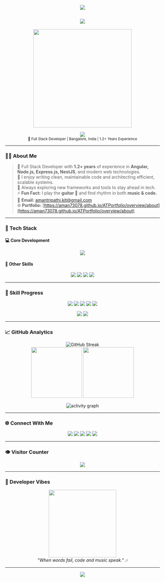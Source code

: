 <!-- ⚡ GitHub Profile README for @aman73078 -->
<!-- Designed with ❤️ + ⚙️ by ChatGPT -->

<!-- Header Banner -->
<p align="center">
  <img src="https://capsule-render.vercel.app/api?type=waving&color=gradient&text=Aman%20Tripathi&height=180&fontAlignY=35&fontColor=ffffff&desc=Full%20Stack%20Developer%20from%20India&descAlignY=58&descAlign=50" />
</p>

<h2 align="center">
  <img src="https://readme-typing-svg.herokuapp.com?font=Poppins&weight=600&size=28&duration=4000&pause=1000&color=00C2CB&center=true&vCenter=true&width=750&lines=Hey%2C+I'm+Aman+Tripathi!;Full+Stack+Developer+with+1.2%2B+Years+Experience;Building+Scalable+Web+Apps+with+Angular+and+Node.js;Lifelong+Learner+and+Guitarist+🎸" />
</h2>

<p align="center">
  <img src="https://media.giphy.com/media/qgQUggAC3Pfv687qPC/giphy.gif" width="320" />
</p>

<p align="center">
  <a href="https://stellarinnovation.com/" target="_blank">
    <img src="https://img.shields.io/badge/Stellar%20Innovation-Pvt.%20Ltd.-0078D7?style=for-the-badge&logo=linkedin&logoColor=white" />
  </a>
  <br>
  <sub>🏢 Full Stack Developer | Bangalore, India | 1.2+ Years Experience</sub>
</p>

---

### 👨‍💻 About Me

> 🚀 Full Stack Developer with **1.2+ years** of experience in **Angular, Node.js, Express.js, NestJS**, and modern web technologies.  
> 🧠 I enjoy writing clean, maintainable code and architecting efficient, scalable systems.  
> 🌱 Always exploring new frameworks and tools to stay ahead in tech.  
> ⚡ **Fun Fact:** I play the **guitar 🎸** and find rhythm in both **music & code.**  
> 📧 **Email:** [amantripathi.kit@gmail.com](mailto:amantripathi.kit@gmail.com)  
> 🌐 **Portfolio:** [https://aman73078.github.io/ATPortfolio/overview/about](https://aman73078.github.io/ATPortfolio/overview/about)

---

### 🧠 Tech Stack

#### 💻 Core Development
<p align="center">
  <img src="https://skillicons.dev/icons?i=angular,nodejs,express,nestjs,js,ts,html,css,python,mysql,mongodb,postgresql,git,github&theme=light" />
</p>

#### 🧩 Other Skills
<p align="center">
  <img src="https://img.shields.io/badge/Power%20BI-F2C811?style=for-the-badge&logo=powerbi&logoColor=black" />
  <img src="https://img.shields.io/badge/Excel-217346?style=for-the-badge&logo=microsoftexcel&logoColor=white" />
  <img src="https://img.shields.io/badge/Word-2B579A?style=for-the-badge&logo=microsoftword&logoColor=white" />
  <img src="https://img.shields.io/badge/MIS%20Dashboard-007ACC?style=for-the-badge&logo=databricks&logoColor=white" />
</p>

---

### 💪 Skill Progress

<p align="center">
  <img src="https://img.shields.io/badge/Angular-95%25-FF5733?style=for-the-badge&logo=angular&logoColor=white" />
  <img src="https://img.shields.io/badge/Node.js-90%25-3C873A?style=for-the-badge&logo=node.js&logoColor=white" />
  <img src="https://img.shields.io/badge/Express.js-90%25-000000?style=for-the-badge&logo=express&logoColor=white" />
  <img src="https://img.shields.io/badge/NestJS-85%25-E0234E?style=for-the-badge&logo=nestjs&logoColor=white" />
  <img src="https://img.shields.io/badge/TypeScript-85%25-3178C6?style=for-the-badge&logo=typescript&logoColor=white" />
</p>

<p align="center">
  <img src="https://img.shields.io/badge/Databases-85%25-00A8E8?style=for-the-badge&logo=mysql&logoColor=white" />
  <img src="https://img.shields.io/badge/PowerBI_&_Excel-80%25-F2C811?style=for-the-badge&logo=powerbi&logoColor=black" />
</p>


---

### 📈 GitHub Analytics

<p align="center">
  <img src="https://github-readme-streak-stats.herokuapp.com?user=aman73078&theme=tokyonight&hide_border=true" alt="GitHub Streak" /><br/>
  <img src="https://github-readme-stats.vercel.app/api?username=aman73078&show_icons=true&theme=tokyonight&hide_border=true&count_private=true" height="165"/>
  <img src="https://github-readme-stats.vercel.app/api/top-langs/?username=aman73078&layout=compact&theme=tokyonight&hide_border=true" height="165"/>
</p>

<p align="center">
  <img src="https://github-readme-activity-graph.vercel.app/graph?username=aman73078&theme=react-dark" alt="activity graph" />
</p>

---

### 🌐 Connect With Me

<p align="center">
  <a href="https://www.linkedin.com/in/aman-tripathi-97b54a303/"><img src="https://img.shields.io/badge/LinkedIn-0077B5?style=for-the-badge&logo=linkedin&logoColor=white" /></a>
  <a href="mailto:amantripathi.kit@gmail.com"><img src="https://img.shields.io/badge/Gmail-EA4335?style=for-the-badge&logo=gmail&logoColor=white" /></a>
  <a href="https://leetcode.com/aman_tri"><img src="https://img.shields.io/badge/LeetCode-F89F1B?style=for-the-badge&logo=leetcode&logoColor=white" /></a>
  <a href="https://instagram.com/itzzonly_4_u"><img src="https://img.shields.io/badge/Instagram-E4405F?style=for-the-badge&logo=instagram&logoColor=white" /></a>
  <a href="https://aman73078.github.io/ATPortfolio/overview/about"><img src="https://img.shields.io/badge/Portfolio-000000?style=for-the-badge&logo=vercel&logoColor=white" /></a>
</p>

---

### 👁️ Visitor Counter
<p align="center">
  <img src="https://profile-counter.glitch.me/{aman73078}/count.svg" />
</p>

---

### 🎸 Developer Vibes

<p align="center">
  <img src="https://media.giphy.com/media/Y4ak9Ki2GZCbJxAnJD/giphy.gif" width="220" />
  <br>
  <i>"When words fail, code and music speak." 🎶</i>
</p>

---

<p align="center">
  <img src="https://capsule-render.vercel.app/api?type=waving&color=gradient&height=100&section=footer" />
</p>
